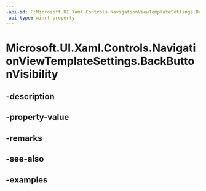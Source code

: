 ```yaml
---
-api-id: P:Microsoft.UI.Xaml.Controls.NavigationViewTemplateSettings.BackButtonVisibility
-api-type: winrt property
---
```


<!-- Property syntax.
public Visibility BackButtonVisibility { get; }
-->

# Microsoft.UI.Xaml.Controls.NavigationViewTemplateSettings.BackButtonVisibility

## -description

## -property-value

## -remarks

## -see-also

## -examples

